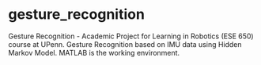 gesture_recognition
===================

Gesture Recognition - Academic Project for Learning in Robotics (ESE 650) course at UPenn. Gesture Recognition based on IMU data using Hidden Markov Model. MATLAB is the working environment.